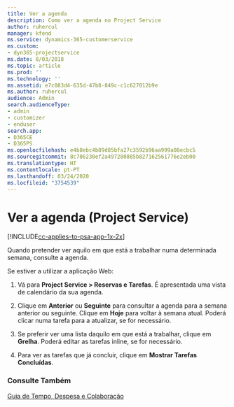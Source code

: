 ```yaml
---
title: Ver a agenda
description: Como ver a agenda no Project Service
author: ruhercul
manager: kfend
ms.service: dynamics-365-customerservice
ms.custom:
- dyn365-projectservice
ms.date: 8/03/2018
ms.topic: article
ms.prod: ''
ms.technology: ''
ms.assetid: e7c083d4-635d-47b8-849c-c1c627012b9e
ms.author: ruhercul
audience: Admin
search.audienceType:
- admin
- customizer
- enduser
search.app:
- D365CE
- D365PS
ms.openlocfilehash: e4b8ebc4b89d85bfa27c3592b96aa999a08ecbc5
ms.sourcegitcommit: 8c786230ef2a497280885b827162561776e2eb00
ms.translationtype: HT
ms.contentlocale: pt-PT
ms.lasthandoff: 03/24/2020
ms.locfileid: "3754539"
---
```

# <a name="view-your-schedule-project-service"></a>Ver a agenda (Project Service)

[!INCLUDE[cc-applies-to-psa-app-1x-2x](../includes/cc-applies-to-psa-app-1x-2x.md)]

Quando pretender ver aquilo em que está a trabalhar numa determinada semana, consulte a agenda.  
  
 Se estiver a utilizar a aplicação Web:  
  
1.  Vá para **Project Service > Reservas e Tarefas**. É apresentada uma vista de calendário da sua agenda.  
  
2.  Clique em **Anterior** ou **Seguinte** para consultar a agenda para a semana anterior ou seguinte. Clique em **Hoje** para voltar à semana atual. Poderá clicar numa tarefa para a atualizar, se for necessário.  
  
3.  Se preferir ver uma lista daquilo em que está a trabalhar, clique em **Grelha**. Poderá editar as tarefas inline, se for necessário.  
  
4.  Para ver as tarefas que já concluir, clique em **Mostrar Tarefas Concluídas**.  
  
### <a name="see-also"></a>Consulte Também  
 [Guia de Tempo, Despesa e Colaboração](../project-service/time-expense-collaboration-guide.md)
